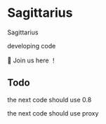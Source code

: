 # Sagittarius
Sagittarius

developing code

🤝 Join us here ！

## Todo
the next code should use 0.8

the next code should use proxy
